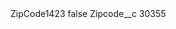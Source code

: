 <?xml version="1.0" encoding="UTF-8"?>
<CustomMetadata xmlns="http://soap.sforce.com/2006/04/metadata" xmlns:xsi="http://www.w3.org/2001/XMLSchema-instance" xmlns:xsd="http://www.w3.org/2001/XMLSchema">
    <label>ZipCode1423</label>
    <protected>false</protected>
    <values>
        <field>Zipcode__c</field>
        <value xsi:type="xsd:string">30355</value>
    </values>
</CustomMetadata>
